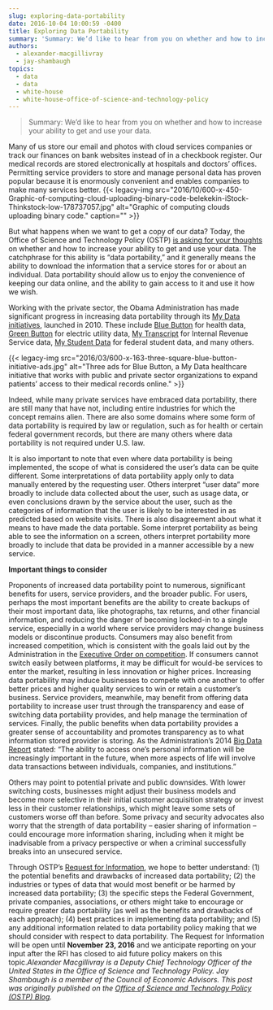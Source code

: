 ```yaml
---
slug: exploring-data-portability
date: 2016-10-04 10:00:59 -0400
title: Exploring Data Portability
summary: 'Summary: We’d like to hear from you on whether and how to increase your ability to get and use your data. Many of us store our email and photos with cloud services companies or track our finances on bank websites instead of in a checkbook register. Our medical records are stored electronically at hospitals and'
authors:
  - alexander-macgillivray
  - jay-shambaugh
topics:
  - data
  - data
  - white-house
  - white-house-office-of-science-and-technology-policy
---
```


> Summary: We’d like to hear from you on whether and how to increase your ability to get and use your data.

Many of us store our email and photos with cloud services companies or track our finances on bank websites instead of in a checkbook register. Our medical records are stored electronically at hospitals and doctors’ offices. Permitting service providers to store and manage personal data has proven popular because it is enormously convenient and enables companies to make many services better. {{< legacy-img src="2016/10/600-x-450-Graphic-of-computing-cloud-uploading-binary-code-belekekin-iStock-Thinkstock-low-178737057.jpg" alt="Graphic of computing clouds uploading binary code." caption="" >}} 

But what happens when we want to get a copy of our data? Today, the Office of Science and Technology Policy (OSTP) <a href="https://www.whitehouse.gov/webform/request-information-regarding-data-portability" target="_blank">is asking for your thoughts</a> on whether and how to increase your ability to get and use your data. The catchphrase for this ability is “data portability,” and it generally means the ability to download the information that a service stores for or about an individual. Data portability should allow us to enjoy the convenience of keeping our data online, and the ability to gain access to it and use it how we wish.

Working with the private sector, the Obama Administration has made significant progress in increasing data portability through its <a href="https://www.whitehouse.gov/blog/2016/03/15/my-data-empowering-all-americans-personal-data-access" target="_blank">My Data initiatives</a>, launched in 2010. These include <a href="https://www.healthit.gov/bluebutton" target="_blank">Blue Button</a> for health data, <a href="http://energy.gov/data/green-button" target="_blank">Green Button</a> for electric utility data, <a href="https://www.irs.gov/individuals/get-transcript" target="_blank">My Transcript</a> for Internal Revenue Service data, <a href="https://studentaid.ed.gov/sa/resources/mystudentdata-download" target="_blank">My Student Data</a> for federal student data, and many others.

{{< legacy-img src="2016/03/600-x-163-three-square-blue-button-initiative-ads.jpg" alt="Three ads for Blue Button, a My Data healthcare initiative that works with public and private sector organizations to expand patients’ access to their medical records online." >}}

Indeed, while many private services have embraced data portability, there are still many that have not, including entire industries for which the concept remains alien. There are also some domains where some form of data portability is required by law or regulation, such as for health or certain federal government records, but there are many others where data portability is not required under U.S. law.

It is also important to note that even where data portability is being implemented, the scope of what is considered the user’s data can be quite different. Some interpretations of data portability apply only to data manually entered by the requesting user. Others interpret “user data” more broadly to include data collected about the user, such as usage data, or even conclusions drawn by the service about the user, such as the categories of information that the user is likely to be interested in as predicted based on website visits. There is also disagreement about what it means to have made the data portable. Some interpret portability as being able to see the information on a screen, others interpret portability more broadly to include that data be provided in a manner accessible by a new service.

**Important things to consider**

Proponents of increased data portability point to numerous, significant benefits for users, service providers, and the broader public. For users, perhaps the most important benefits are the ability to create backups of their most important data, like photographs, tax returns, and other financial information, and reducing the danger of becoming locked-in to a single service, especially in a world where service providers may change business models or discontinue products. Consumers may also benefit from increased competition, which is consistent with the goals laid out by the Administration in the <a href="https://www.whitehouse.gov/the-press-office/2016/04/15/executive-order-steps-increase-competition-and-better-inform-consumers" target="_blank">Executive Order on competition</a>. If consumers cannot switch easily between platforms, it may be difficult for would-be services to enter the market, resulting in less innovation or higher prices. Increasing data portability may induce businesses to compete with one another to offer better prices and higher quality services to win or retain a customer’s business. Service providers, meanwhile, may benefit from offering data portability to increase user trust through the transparency and ease of switching data portability provides, and help manage the termination of services. Finally, the public benefits when data portability provides a greater sense of accountability and promotes transparency as to what information stored provider is storing. As the Administration’s 2014 <a href="https://www.whitehouse.gov/sites/default/files/docs/big_data_privacy_report_may_1_2014.pdf" target="_blank">Big Data Report</a> stated: “The ability to access one’s personal information will be increasingly important in the future, when more aspects of life will involve data transactions between individuals, companies, and institutions.”

Others may point to potential private and public downsides. With lower switching costs, businesses might adjust their business models and become more selective in their initial customer acquisition strategy or invest less in their customer relationships, which might leave some sets of customers worse off than before. Some privacy and security advocates also worry that the strength of data portability – easier sharing of information – could encourage more information sharing, including when it might be inadvisable from a privacy perspective or when a criminal successfully breaks into an unsecured service.

Through OSTP’s <a href="https://www.whitehouse.gov/webform/request-information-regarding-data-portability" target="_blank">Request for Information</a>, we hope to better understand: (1) the potential benefits and drawbacks of increased data portability; (2) the industries or types of data that would most benefit or be harmed by increased data portability; (3) the specific steps the Federal Government, private companies, associations, or others might take to encourage or require greater data portability (as well as the benefits and drawbacks of each approach); (4) best practices in implementing data portability; and (5) any additional information related to data portability policy making that we should consider with respect to data portability. The Request for Information will be open until **November 23, 2016** and we anticipate reporting on your input after the RFI has closed to aid future policy makers on this topic._Alexander Macgillivray is a Deputy Chief Technology Officer of the United States in the Office of Science and Technology Policy._
_Jay Shambaugh is a member of the Council of Economic Advisors._
_This post was originally published on the [Office of Science and Technology Policy (OSTP) Blog](https://www.whitehouse.gov/administration/eop/ostp/blog)._